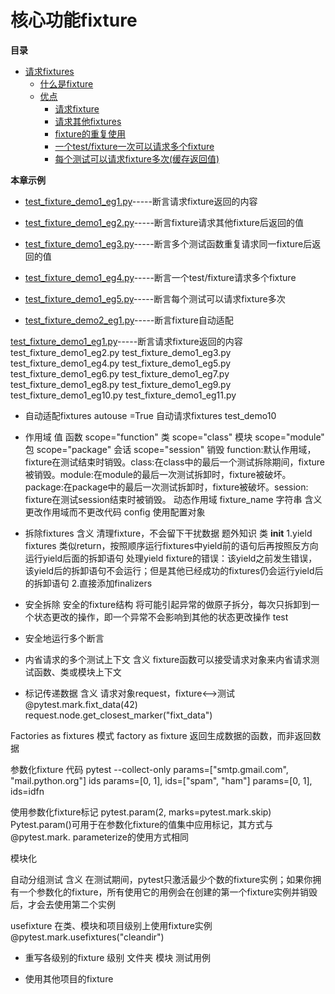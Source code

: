 # 核心功能fixture

**目录**
- [请求fixtures](2.2.1请求fixtures.md#2.2.1请求fixtures)
    - [什么是fixture](2.2.1请求fixtures.md##什么是fixture)
	- [优点](2.2.1请求fixtures.md##优点)
      - [请求fixture](2.2.1请求fixtures.md##请求fixture)
      - [请求其他fixtures](2.2.1请求fixtures.md##请求其他fixtures)
      - [fixture的重复使用](2.2.1请求fixtures.md##fixture的重复使用)
      - [一个test/fixture一次可以请求多个fixture](2.2.1请求fixtures.md##一个test/fixture一次可以请求多个fixture)
      - [每个测试可以请求fixture多次(缓存返回值)](2.2.1请求fixtures.md##每个测试可以请求fixture多次(缓存返回值))


**本章示例**
- [test_fixture_demo1_eg1.py](../../code/fixture/test_fixture_demo1_eg1.py)-----断言请求fixture返回的内容
- [test_fixture_demo1_eg2.py](../../code/fixture/test_fixture_demo1_eg2.py)-----断言fixture请求其他fixture后返回的值
- [test_fixture_demo1_eg3.py](../../code/fixture/test_fixture_demo1_eg3.py)-----断言多个测试函数重复请求同一fixture后返回的值
- [test_fixture_demo1_eg4.py](../../code/fixture/test_fixture_demo1_eg4.py)-----断言一个test/fixture请求多个fixture
- [test_fixture_demo1_eg5.py](../../code/fixture/test_fixture_demo1_eg5.py)-----断言每个测试可以请求fixture多次

- [test_fixture_demo2_eg1.py](../../code/fixture/test_fixture_demo2_eg1.py)-----断言fixture自动适配



[test_fixture_demo1_eg1.py](../../code/fixture/test_fixture_demo1_eg1.py)-----断言请求fixture返回的内容
test_fixture_demo1_eg2.py
test_fixture_demo1_eg3.py
test_fixture_demo1_eg4.py
test_fixture_demo1_eg5.py
test_fixture_demo1_eg6.py
test_fixture_demo1_eg7.py
test_fixture_demo1_eg8.py
test_fixture_demo1_eg9.py
test_fixture_demo1_eg10.py
test_fixture_demo1_eg11.py

- 自动适配fixtures
	​autouse =True
		自动请求fixtures
			test_demo10

- 作用域
	值
		函数
			scope="function"
		类
			scope="class"
		模块
			scope="module"
		包
			scope="package"
		会话
			scope="session"
	销毁
		function​​:默认作用域，​​fixture​​在测试结束时销毁。
​​class​​:在​class​中的最后一个测试拆除期间，​​fixture​​被销毁。
​​module​​:在​module​的最后一次测试拆卸时，​​fixture​​被破坏。
​​package​​:在​package​中的最后一次测试拆卸时，​​fixture​​被破坏。
​​session​​:​fixture​在测试session结束时被销毁。
	动态作用域
		fixture_name
			字符串
		含义
			更改作用域而不更改代码
		config
			使用配置对象

- 拆除fixtures
	含义
		清理fixture，不会留下干扰数据
			题外知识
				类
					__init__
	1.yield fixtures
		类似return，按照顺序运行fixtures中yield前的语句后再按照反方向运行yield后面的拆卸语句
		处理yield fixture的错误：该yield之前发生错误，该yield后的拆卸语句不会运行；但是其他已经成功的fixtures仍会运行yield后的拆卸语句
	2.直接添加finalizers

- 安全拆除
	安全的fixture结构
		将可能引起异常的做原子拆分，每次只拆卸到一个状态更改的操作，即一个异常不会影响到其他的状态更改操作
			test

- 安全地运行多个断言

 - 内省请求的多个测试上下文
	含义
		fixture​​函数可以接受请求对象来内省请求测试函数、类或模块上下文

- 标记传递数据
	含义
		请求对象request，fixture<-->测试
	@pytest.mark.fixt_data(42)
request.node.get_closest_marker("fixt_data")

Factories as fixtures
	模式
		factory as fixture
			返回生成数据的函数，而非返回数据

 参数化fixture
	代码
	pytest --collect-only
	params=["smtp.gmail.com", "mail.python.org"]
	ids
		params=[0, 1], ids=["spam", "ham"]
		params=[0, 1], ids=idfn

使用参数化fixture标记
	pytest.param(2, marks=pytest.mark.skip)
	Pytest.param()​​可用于在参数化​​fixture​​的值集中应用标记，其方式与​​@pytest.mark. parameterize​​的使用方式相同

模块化

自动分组测试
	含义
		在测试期间，pytest只激活最少个数的fixture实例；如果你拥有一个参数化的fixture，所有使用它的用例会在创建的第一个fixture实例并销毁后，才会去使用第二个实例

usefixture
	在类、模块和项目级别上使用fixture实例
	@pytest.mark.usefixtures("cleandir")

- 重写各级别的fixture
	级别
		文件夹
		模块
		测试用例

- 使用其他项目的fixture

